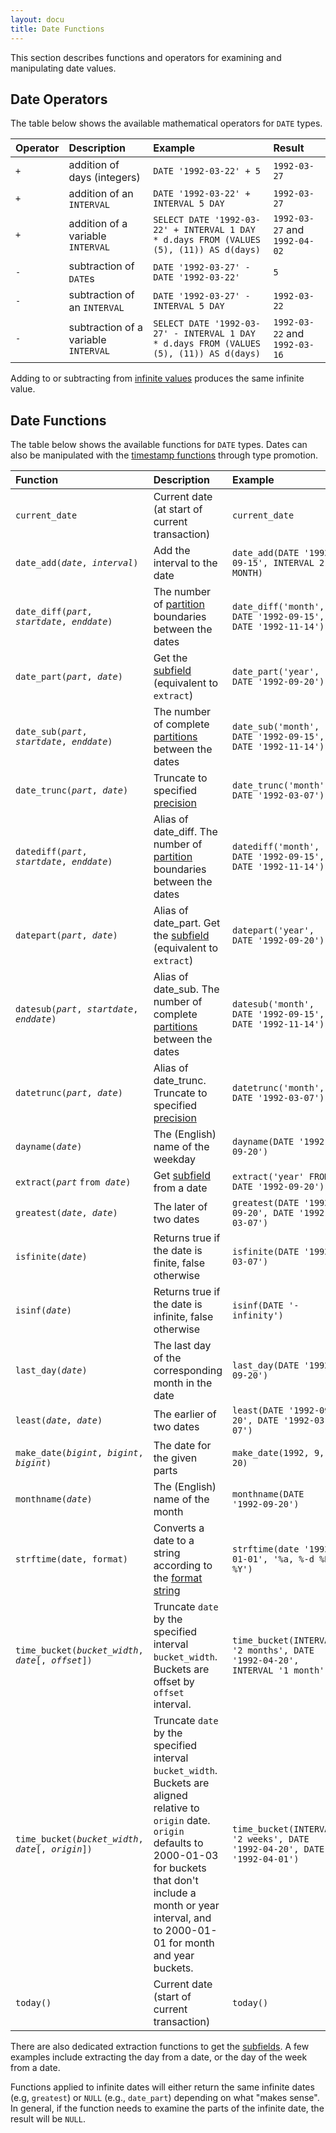 ```yaml
---
layout: docu
title: Date Functions
---
```


This section describes functions and operators for examining and manipulating date values.

## Date Operators

The table below shows the available mathematical operators for `DATE` types.

| Operator | Description | Example | Result |
|:-|:--|:---|:--|
| `+` | addition of days (integers) | `DATE '1992-03-22' + 5` | `1992-03-27` |
| `+` | addition of an `INTERVAL` | `DATE '1992-03-22' + INTERVAL 5 DAY` | `1992-03-27` |
| `+` | addition of a variable `INTERVAL` | `SELECT DATE '1992-03-22' + INTERVAL 1 DAY * d.days FROM (VALUES (5), (11)) AS d(days)` | `1992-03-27` and `1992-04-02` |
| `-` | subtraction of `DATE`s | `DATE '1992-03-27' - DATE '1992-03-22'` | `5` |
| `-` | subtraction of an `INTERVAL` | `DATE '1992-03-27' - INTERVAL 5 DAY` | `1992-03-22` |
| `-` | subtraction of a variable `INTERVAL` | `SELECT DATE '1992-03-27' - INTERVAL 1 DAY * d.days FROM (VALUES (5), (11)) AS d(days)` | `1992-03-22` and `1992-03-16` |

Adding to or subtracting from [infinite values](../../sql/data_types/date#special-values) produces the same infinite value.

## Date Functions

The table below shows the available functions for `DATE` types.
Dates can also be manipulated with the [timestamp functions](../../sql/functions/timestamp) through type promotion.

| Function | Description | Example | Result |
|:--|:--|:---|:-|
| `current_date` | Current date (at start of current transaction) | `current_date` | `2022-10-08` |
| `date_add(`*`date`*`, `*`interval`*`)` | Add the interval to the date | `date_add(DATE '1992-09-15', INTERVAL 2 MONTH)` | `1992-11-15` |
| `date_diff(`*`part`*`, `*`startdate`*`, `*`enddate`*`)` | The number of [partition](../../sql/functions/datepart) boundaries between the dates | `date_diff('month', DATE '1992-09-15', DATE '1992-11-14')` | `2` |
| `date_part(`*`part`*`, `*`date`*`)` | Get the [subfield](../../sql/functions/datepart) (equivalent to `extract`) | `date_part('year', DATE '1992-09-20')` | `1992` |
| `date_sub(`*`part`*`, `*`startdate`*`, `*`enddate`*`)` | The number of complete [partitions](../../sql/functions/datepart) between the dates | `date_sub('month', DATE '1992-09-15', DATE '1992-11-14')` | `1` |
| `date_trunc(`*`part`*`, `*`date`*`)` | Truncate to specified [precision](../../sql/functions/datepart) | `date_trunc('month', DATE '1992-03-07')` | `1992-03-01` |
| `datediff(`*`part`*`, `*`startdate`*`, `*`enddate`*`)` | Alias of date_diff. The number of [partition](../../sql/functions/datepart) boundaries between the dates | `datediff('month', DATE '1992-09-15', DATE '1992-11-14')` | `2` |
| `datepart(`*`part`*`, `*`date`*`)` | Alias of date_part. Get the [subfield](../../sql/functions/datepart) (equivalent to `extract`) | `datepart('year', DATE '1992-09-20')` | `1992` |
| `datesub(`*`part`*`, `*`startdate`*`, `*`enddate`*`)` | Alias of date_sub. The number of complete [partitions](../../sql/functions/datepart) between the dates | `datesub('month', DATE '1992-09-15', DATE '1992-11-14')` | `1` |
| `datetrunc(`*`part`*`, `*`date`*`)` | Alias of date_trunc. Truncate to specified [precision](../../sql/functions/datepart) | `datetrunc('month', DATE '1992-03-07')` | `1992-03-01` |
| `dayname(`*`date`*`)` | The (English) name of the weekday | `dayname(DATE '1992-09-20')` | `Sunday` |
| `extract(`*`part`* `from `*`date`*`)` | Get [subfield](../../sql/functions/datepart) from a date | `extract('year' FROM DATE '1992-09-20')` | `1992` |
| `greatest(`*`date`*`, `*`date`*`)` | The later of two dates | `greatest(DATE '1992-09-20', DATE '1992-03-07')` | `1992-09-20` |
| `isfinite(`*`date`*`)` | Returns true if the date is finite, false otherwise | `isfinite(DATE '1992-03-07')` | `true` |
| `isinf(`*`date`*`)` | Returns true if the date is infinite, false otherwise | `isinf(DATE '-infinity')` | `true` |
| `last_day(`*`date`*`)` | The last day of the corresponding month in the date | `last_day(DATE '1992-09-20')` | `1992-09-30` |
| `least(`*`date`*`, `*`date`*`)` | The earlier of two dates | `least(DATE '1992-09-20', DATE '1992-03-07')` | `1992-03-07` |
| `make_date(`*`bigint`*`, `*`bigint`*`, `*`bigint`*`)` | The date for the given parts | `make_date(1992, 9, 20)` | `1992-09-20` |
| `monthname(`*`date`*`)` | The (English) name of the month | `monthname(DATE '1992-09-20')` | `September` |
| `strftime(date, format)` | Converts a date to a string according to the [format string](../../sql/functions/dateformat) | `strftime(date '1992-01-01', '%a, %-d %B %Y')` | `Wed, 1 January 1992` |
| `time_bucket(`*`bucket_width`*`, `*`date`*`[, `*`offset`*`])` | Truncate `date` by the specified interval `bucket_width`. Buckets are offset by `offset` interval. | `time_bucket(INTERVAL '2 months', DATE '1992-04-20', INTERVAL '1 month')` | `1992-04-01` |
| `time_bucket(`*`bucket_width`*`, `*`date`*`[, `*`origin`*`])` | Truncate `date` by the specified interval `bucket_width`. Buckets are aligned relative to `origin` date. `origin` defaults to 2000-01-03 for buckets that don't include a month or year interval, and to 2000-01-01 for month and year buckets. | `time_bucket(INTERVAL '2 weeks', DATE '1992-04-20', DATE '1992-04-01')` | `1992-04-15` |
| `today()` | Current date (start of current transaction) | `today()` | `2022-10-08` |

There are also dedicated extraction functions to get the [subfields](../../sql/functions/datepart#part-functions).
A few examples include extracting the day from a date, or the day of the week from a date. 

Functions applied to infinite dates will either return the same infinite dates
(e.g, `greatest`) or `NULL` (e.g., `date_part`) depending on what "makes sense".
In general, if the function needs to examine the parts of the infinite date, the result will be `NULL`.
